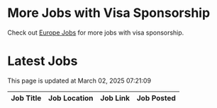 # More Jobs with Visa Sponsorship

Check out [Europe Jobs](https://github.com/sureshparimi/europejobs#latest-jobs) for more jobs with visa sponsorship.

# Latest Jobs

This page is updated at March 02, 2025 07:21:09

| Job Title | Job Location | Job Link | Job Posted |
| --- | --- | --- | --- |
